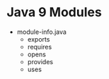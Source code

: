 # Java 9 Modules

-  module-info.java
    - exports <package> <to> <module>
    - requires <module>
    - opens <package> <to> <module>
    - provides <interface> <with> <implementation>
    - uses <interface>
